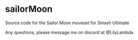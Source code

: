 # sailorMoon
Source code for the Sailor Moon moveset for Smash Ultimate

Any questions, please message me on discord at @LilyLambda
